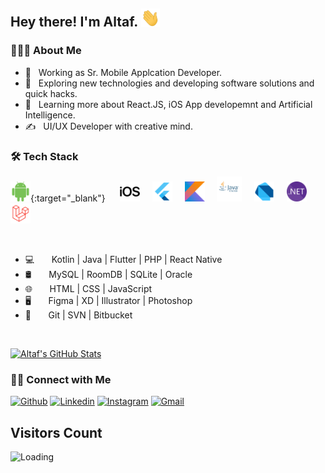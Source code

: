 <h2>Hey there! I'm Altaf. <img src="https://github.com/altafc22/altafc22/blob/master/gifs/hi.gif?raw=true" width="30px"> </h2>

<h3> 👨🏻‍💻 About Me </h3>

- 💼 &nbsp; Working as Sr. Mobile Applcation Developer.
- 🤔 &nbsp; Exploring new technologies and developing software solutions and quick hacks.
- 🌱 &nbsp; Learning more about React.JS, iOS App developemnt and Artificial Intelligence.
- ✍️ &nbsp; UI/UX Developer with creative mind.

<h3>🛠 Tech Stack</h3>

[<img src="https://raw.githubusercontent.com/github/explore/cfd26557025b2ccaa2d3d25f3e518e29ebea05c5/topics/android/android.png" alt="Android logo" width="32">](https://developer.android.com/){:target="_blank"} &nbsp;&nbsp;&nbsp;&nbsp;&nbsp;[<img src="https://raw.githubusercontent.com/github/explore/cfd26557025b2ccaa2d3d25f3e518e29ebea05c5/topics/ios/ios.png" alt="ios logo" width="32">](https://developer.apple.com/)&nbsp;&nbsp;&nbsp;&nbsp;&nbsp;[<img src="https://raw.githubusercontent.com/github/explore/cfd26557025b2ccaa2d3d25f3e518e29ebea05c5/topics/flutter/flutter.png" alt="flutter logo" width="32">](https://flutter.dev/)&nbsp;&nbsp;&nbsp;&nbsp;&nbsp;[<img src="https://raw.githubusercontent.com/github/explore/80688e429a7d4ef2fca1e82350fe8e3517d3494d/topics/kotlin/kotlin.png" alt="Kotlin logo" width="32">](https://kotlinlang.org/)&nbsp;&nbsp;&nbsp;&nbsp;&nbsp;[<img src="https://raw.githubusercontent.com/github/explore/cfd26557025b2ccaa2d3d25f3e518e29ebea05c5/topics/java/java.png" alt="Java logo" width="40">](https://www.java.com/en/)&nbsp;&nbsp;&nbsp;&nbsp;&nbsp;[<img src="https://raw.githubusercontent.com/github/explore/cfd26557025b2ccaa2d3d25f3e518e29ebea05c5/topics/dart/dart.png" alt="Dart logo" width="32">](https://dart.dev/)&nbsp;&nbsp;&nbsp;&nbsp;&nbsp;[<img src="https://raw.githubusercontent.com/github/explore/cfd26557025b2ccaa2d3d25f3e518e29ebea05c5/topics/dotnet/dotnet.png" alt=".Net logo" width="32">](https://dotnet.microsoft.com/)&nbsp;&nbsp;&nbsp;&nbsp;&nbsp;[<img src="https://raw.githubusercontent.com/github/explore/cfd26557025b2ccaa2d3d25f3e518e29ebea05c5/topics/laravel/laravel.png" alt="Laravel logo" width="32">](https://laravel.com/)


<br/>

- 💻 &nbsp;&nbsp;&nbsp;&nbsp;&nbsp; Kotlin | Java | Flutter | PHP | React Native
- 🛢 &nbsp;&nbsp;&nbsp;&nbsp;&nbsp; MySQL | RoomDB | SQLite | Oracle
- 🌐 &nbsp;&nbsp;&nbsp;&nbsp;&nbsp; HTML | CSS | JavaScript 
- 🖥 &nbsp;&nbsp;&nbsp;&nbsp;&nbsp; Figma | XD | Illustrator | Photoshop
- 🔧 &nbsp;&nbsp;&nbsp;&nbsp;&nbsp; Git | SVN | Bitbucket

<br/>

[![Altaf's GitHub Stats](https://github-readme-stats.vercel.app/api?username=altafc22&show_icons=true)](https://github.com/altafc22)

<h3> 🤝🏻 Connect with Me </h3>

[![Github](https://img.shields.io/badge/-Github-000?style=flat&logo=Github&logoColor=white)](https://github.com/altafc22)
 [![Linkedin](https://img.shields.io/badge/-LinkedIn-blue?style=flat&logo=Linkedin&logoColor=white)](https://www.linkedin.com/in/altafc22/)
 [![Instagram](https://img.shields.io/badge/-Instagram-c13584?style=flat&labelColor=c13584&logo=instagram&logoColor=white)](https://www.instagram.com/im.altaf/)
 [![Gmail](https://img.shields.io/badge/-Gmail-c14438?style=flat&logo=Gmail&logoColor=white)](mailto:altafc22@gmail.com)

## Visitors Count

<img align="left" src = "https://profile-counter.glitch.me/altafc22/count.svg" alt ="Loading">
